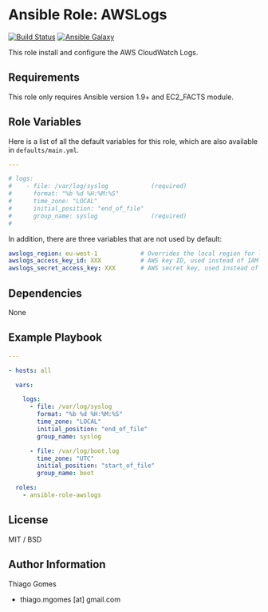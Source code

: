 # **Ansible Role: AWSLogs**

[![Build Status](https://travis-ci.org/thiagomgo/ansible-role-awslogs.svg?branch=master)](https://travis-ci.org/thiagomgo/ansible-role-awslogs) [![Ansible Galaxy](https://img.shields.io/badge/ansible--galaxy-awslogs-blue.svg)](https://galaxy.ansible.com/thiagomgo/awslogs/)

This role install and configure the AWS CloudWatch Logs.

## Requirements

This role only requires Ansible version 1.9+ and EC2_FACTS module.

## Role Variables

Here is a list of all the default variables for this role, which are also available in `defaults/main.yml`.

```yaml
---

# logs:
#    - file: /var/log/syslog            (required)
#      format: "%b %d %H:%M:%S"
#      time_zone: "LOCAL"
#      initial_position: "end_of_file"
#      group_name: syslog               (required)
#
```

In addition, there are three variables that are not used by default:

```yaml
awslogs_region: eu-west-1            # Overrides the local region for log shipping
awslogs_access_key_id: XXX           # AWS key ID, used instead of IAM roles
awslogs_secret_access_key: XXX       # AWS secret key, used instead of IAM roles
```

## Dependencies

None

## Example Playbook

```yaml
---

- hosts: all

  vars:

    logs:
      - file: /var/log/syslog
        format: "%b %d %H:%M:%S"
        time_zone: "LOCAL"
        initial_position: "end_of_file"
        group_name: syslog

      - file: /var/log/boot.log
        time_zone: "UTC"
        initial_position: "start_of_file"
        group_name: boot

  roles:
    - ansible-role-awslogs

```

## License

MIT / BSD

## Author Information

Thiago Gomes
- thiago.mgomes [at] gmail.com



